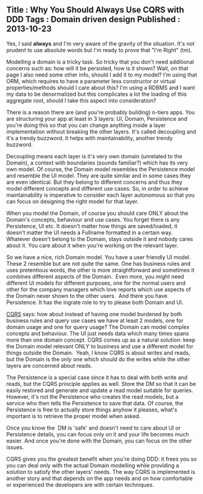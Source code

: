 Title : Why You Should Always Use CQRS with DDD
Tags : Domain driven design
Published : 2013-10-23
---

Yes, I said **always** and I'm very aware of the gravity of the situation. It's not prudent to use absolute words but I'm ready to prove that "I'm Right" (tm).

 Modelling a domain is a tricky task. So tricky that you don't need additional concerns such as: how will it be persisted, how is it shown? Wait, on that page I also need some other info, should I add it to my model? I'm using that ORM, which requires to have a parameter less constructor or virtual properties/methods should I care about this? I'm using a RDBMS and I want my data to be denormalized but this complicates a lot the loading of this aggregate root, should I take this aspect into consideration?

 There is a reason there are (and you're probably building) n-tiers apps. You are structuring your app at least in 3 layers: UI, Domain, Persistence and you're doing this so that you can change anything inside a layer implementation without breaking the other layers. It's called decoupling and it's a trendy buzzword. It helps with maintainability, another trendy buzzword.

 Decoupling means each layer is it's very own domain (unrelated to the Domain), a context with boundaries (sounds familiar?) which has its very own model. Of course, the Domain model resembles the Persistence model and resemble the UI model. They are quite similar and in some cases they are even identical. But they belong to different concerns and thus they model different concepts and different use cases. So, in order to achieve maintainability is imperative to consider each layer autonomous so that you can focus on designing the right model for that layer.

 When you model the Domain, of course you should care ONLY about the Domain's concepts, behaviour and use cases. You forget there is any Persistence, UI etc. It doesn't matter how things are saved/loaded, it doesn't matter the UI needs a Fullname formatted in a certain way. Whatever doesn't belong to the Domain, stays outside it and nobody cares about it. You care about it when you're working on the relevant layer.

 So we have a nice, rich Domain model. You have a user friendly UI model. These 2 resemble but are not quite the same. One has business rules and uses pretentious words, the other is more straightforward and sometimes it combines different aspects of the Domain.  Even more, you might need different UI models for different purposes, one for the normal users and other for the company managers which love reports which use aspects of the Domain never shown to the other users.  And there you have Persistence. It has the ingrate role to try to please both Domain and UI.

 [CQRS](http://www.sapiensworks.com/blog/post/2013/05/04/CQRS-Explained.aspx) says: how about instead of having one model burdened by both business rules and query use cases we have at least 2 models, one for domain usage and one for query usage? The Domain can model complex concepts and behaviour. The UI just needs data which many times spans more than one domain concept. CQRS comes up as a natural solution: keep the Domain model relevant ONLY to business and use a different model for things outside the Domain.  Yeah, I know CQRS is about writes and reads, but the Domain is the only one which should do the writes while the other layers are concerned about reads.

 The Persistence is a special case since it has to deal with both write and reads, but the CQRS principle applies as well. Store the DM so that it can be easily restored and generate and update a read model suitable for queries. However, it's not the Persistence who creates the read models, but a service who then tells the Persistence to save that data. Of course, the Persistence is free to actually store things anyhow it pleases, what's important is to retrieve the proper model when asked.

 Once you know the  DM is 'safe' and doesn't need to care about UI or Persistence details, you can focus only on it and your life becomes much easier. And once you're done with the Domain, you can focus on the other issues.

 CQRS gives you the greatest benefit when you're doing DDD: it frees you so you can deal only with the actual Domain modelling while providing a solution to satisfy the other layers' needs. The way CQRS is implemented is another story and that depends on the app needs and on how comfortable or experienced the developers are with certain techniques.